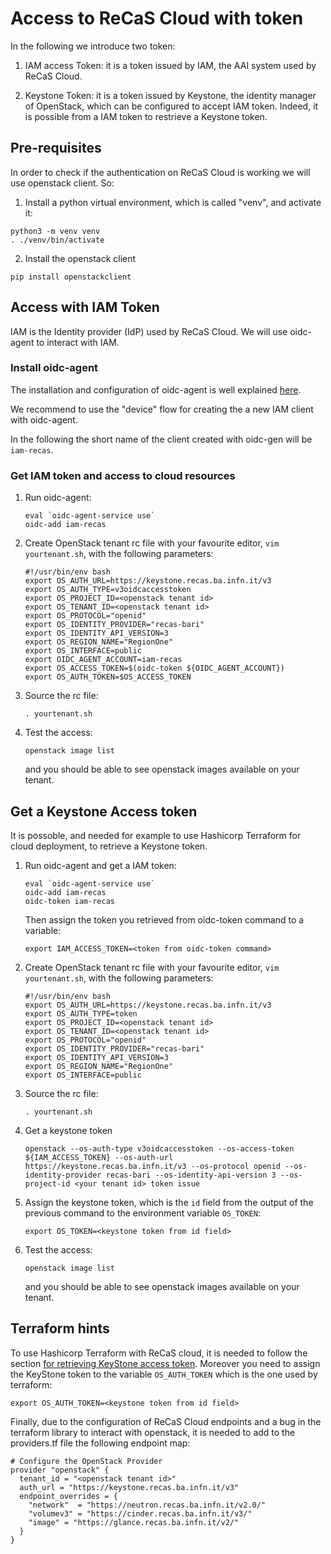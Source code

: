 # Access to ReCaS Cloud with token

In the following we introduce two token:

1. IAM access Token: it is a token issued by IAM, the AAI system used by ReCaS Cloud.

2. Keystone Token: it is a token issued by Keystone, the identity manager of OpenStack, which can be configured to accept IAM token. Indeed, it is possible from a IAM token to restrieve a Keystone token.

## Pre-requisites

In order to check if the authentication on ReCaS Cloud is working we will use openstack client. So:

1. Install a python virtual environment, which is called "venv", and activate it:
```
python3 -m venv venv
. ./venv/bin/activate
```

2. Install the openstack client
```
pip install openstackclient
```

## Access with IAM Token

IAM is the Identity provider (IdP) used by ReCaS Cloud. We will use oidc-agent to interact with IAM.

### Install oidc-agent

The installation and configuration of oidc-agent is well explained [here](https://github.com/indigo-dc/oidc-agent).

We recommend to use the "device" flow for creating the a new IAM client with oidc-agent.

In the following the short name of the client created with oidc-gen will be ``iam-recas``.

### Get IAM token and access to cloud resources

1. Run oidc-agent:

   ```
   eval `oidc-agent-service use`
   oidc-add iam-recas
   ```
2. Create OpenStack tenant rc file with your favourite editor, ``vim yourtenant.sh``, with the following parameters:

   ```
   #!/usr/bin/env bash
   export OS_AUTH_URL=https://keystone.recas.ba.infn.it/v3
   export OS_AUTH_TYPE=v3oidcaccesstoken
   export OS_PROJECT_ID=<openstack tenant id>
   export OS_TENANT_ID=<openstack tenant id>
   export OS_PROTOCOL="openid"
   export OS_IDENTITY_PROVIDER="recas-bari"
   export OS_IDENTITY_API_VERSION=3
   export OS_REGION_NAME="RegionOne"
   export OS_INTERFACE=public
   export OIDC_AGENT_ACCOUNT=iam-recas
   export OS_ACCESS_TOKEN=$(oidc-token ${OIDC_AGENT_ACCOUNT})
   export OS_AUTH_TOKEN=$OS_ACCESS_TOKEN
   ```

3. Source the rc file:

   ```
   . yourtenant.sh
   ```

4. Test the access:

   ```
   openstack image list
   ```

    and you should be able to see openstack images available on your tenant.

## Get a Keystone Access token 

It is possoble, and needed for example to use Hashicorp Terraform for cloud deployment, to retrieve a Keystone token.

1. Run oidc-agent and get a IAM token:

   ```
   eval `oidc-agent-service use`
   oidc-add iam-recas
   oidc-token iam-recas
   ```

   Then assign the token you retrieved from oidc-token command to a variable:

   ```
   export IAM_ACCESS_TOKEN=<token from oidc-token command>
   ```

2. Create OpenStack tenant rc file with your favourite editor, ``vim yourtenant.sh``, with the following parameters:

   ```
   #!/usr/bin/env bash
   export OS_AUTH_URL=https://keystone.recas.ba.infn.it/v3
   export OS_AUTH_TYPE=token
   export OS_PROJECT_ID=<openstack tenant id>
   export OS_TENANT_ID=<openstack tenant id>
   export OS_PROTOCOL="openid"
   export OS_IDENTITY_PROVIDER="recas-bari"
   export OS_IDENTITY_API_VERSION=3
   export OS_REGION_NAME="RegionOne"
   export OS_INTERFACE=public
   ```

3. Source the rc file:

   ```
   . yourtenant.sh
   ```

4. Get a keystone token

   ```
   openstack --os-auth-type v3oidcaccesstoken --os-access-token ${IAM_ACCESS_TOKEN} --os-auth-url https://keystone.recas.ba.infn.it/v3 --os-protocol openid --os-identity-provider recas-bari --os-identity-api-version 3 --os-project-id <your tenant id> token issue
   ```

5. Assign the keystone token, which is the ``id`` field from the output of the previous command to the environment variable ``OS_TOKEN``:

   ```
   export OS_TOKEN=<keystone token from id field>
   ``` 
6. Test the access:

   ```
   openstack image list
   ```

    and you should be able to see openstack images available on your tenant.

## Terraform hints

To use Hashicorp Terraform with ReCaS cloud, it is needed to follow the section [for retrieving KeyStone access token](##get-a-keystone-access-token). Moreover you need to assign the KeyStone token to the variable ``OS_AUTH_TOKEN`` which is the one used by terraform:

   ```
   export OS_AUTH_TOKEN=<keystone token from id field>
   ```
Finally, due to the configuration of ReCaS Cloud endpoints and a bug in the terraform library to interact with openstack, it is needed to add to the providers.tf file the following endpoint map:

```
# Configure the OpenStack Provider
provider "openstack" {
  tenant_id = "<openstack tenant id>"
  auth_url = "https://keystone.recas.ba.infn.it/v3"
  endpoint_overrides = {
    "network"  = "https://neutron.recas.ba.infn.it/v2.0/"
    "volumev3" = "https://cinder.recas.ba.infn.it/v3/"
    "image" = "https://glance.recas.ba.infn.it/v2/"
  }
}
```
